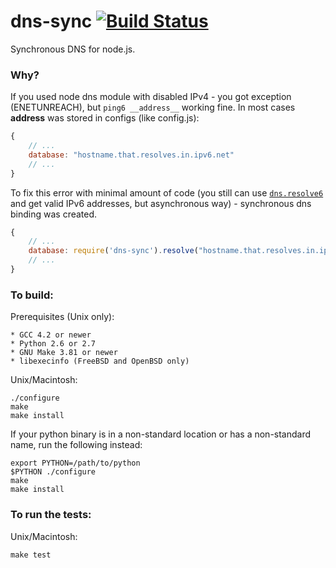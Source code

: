 dns-sync [![Build Status](https://travis-ci.org/floatdrop/dns-sync.png?branch=master)](https://travis-ci.org/floatdrop/dns-sync)
========

Synchronous DNS for node.js.

### Why?

If you used node dns module with disabled IPv4 - you got exception (ENETUNREACH), but ```ping6 __address__``` working fine. In most cases __address__ was stored in configs (like config.js):

```javascript
{
	// ...
	database: "hostname.that.resolves.in.ipv6.net"	
	// ...
}
```

To fix this error with minimal amount of code (you still can use [```dns.resolve6```](http://nodejs.org/docs/v0.8.25/api/dns.html#dns_dns_resolve6_domain_callback) and get valid IPv6 addresses, but asynchronous way) - synchronous dns binding was created.

```javascript
{
	// ...
	database: require('dns-sync').resolve("hostname.that.resolves.in.ipv6.net")	
	// ...
}
```

### To build:

Prerequisites (Unix only):

    * GCC 4.2 or newer
    * Python 2.6 or 2.7
    * GNU Make 3.81 or newer
    * libexecinfo (FreeBSD and OpenBSD only)

Unix/Macintosh:

    ./configure
    make
    make install

If your python binary is in a non-standard location or has a
non-standard name, run the following instead:

    export PYTHON=/path/to/python
    $PYTHON ./configure
    make
    make install

### To run the tests:

Unix/Macintosh:

    make test

